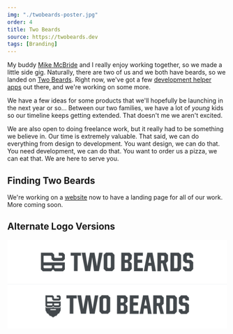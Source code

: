 ```yaml
---
img: "./twobeards-poster.jpg"
order: 4
title: Two Beards
source: https://twobeards.dev
tags: [Branding]
---
```


My buddy [Mike McBride](https://mikemcbride.dev) and I really enjoy working together, so we made a little side gig. Naturally, there are two of us and we both have beards, so we landed on [Two Beards](https://twobeards.dev). Right now, we've got a few [development helper](https://flexbox.tech/) [apps](https://box-shadow.dev/) out there, and we're working on some more.

We have a few ideas for some products that we'll hopefully be launching in the next year or so... Between our two families, we have a lot of *young* kids so our timeline keeps getting extended. That doesn't me we aren't excited.

We are also open to doing freelance work, but it really had to be something we believe in. Our time is extremely valuable. That said, we can do everything from design to development. You want design, we can do that. You need development, we can do that. You want to order us a pizza, we can eat that. We are here to serve you.

## Finding Two Beards
We're working on a [website](https://twobeards.dev) now to have a landing page for all of our work. More coming soon.

## Alternate Logo Versions
![.Alternate Two Beards Logos](./2b-alternates.jpg)
